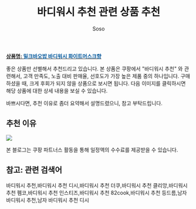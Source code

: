 ﻿---
layout: post
title:  "바디워시 추천 관련 상품 추천"
author: Soso
categories: [ 디지털/가전]
tags: [바디워시 추천,바디워시 추천 디시,바디워시 추천 더쿠,바디워시 추천 클리앙,바디워시 추천 펨코,바디워시 추천 인스티즈,바디워시 추천 82cook,바디워시 추천 등드름,남자 바디워시 추천,남자 바디워시 추천 디시]
image: https://ads-partners.coupang.com/image1/-EgbmXZFnHlTneOJ-By4AAAQYy44zVqjVh-2kFs4MaydJmsZVhDr5Il7Bp8JjPNA-U9Y0mATCpfYs9SSIGSOCZME3KyqnfZmIrYZYY_-ipfg1Koeu3L6jALajo9QXxvoGJ7jTt8lMZULAeYBbbS40uuaBvcfKq3vyIXR_6sx8Hl2ennicDZQt17mn5_HvkR62uCG7aDwS0UP6HOyDUoWOvOkC2PWasOfcGfywnnDRbrael-YGrFHOEp5YxlAH34LVpQjBryMhCMQJssaturnuLK6Mw== 
description: "쿠팡에서 바디워시 추천 관련 상품으로 가장 고객 선호도가 높은 제품 중 하나입니다."
---

<a href="https://link.coupang.com/re/AFFSDP?lptag=AF5673682&pageKey=181699807&itemId=520561494&vendorItemId=85694345825&traceid=V0-153-81e5ee4cf0a4cd21&requestid=20240206143555775141546893&token=31850C%7CMIXED"><b>상품명: <font color='#01579B'>밀크바오밥 바디워시 화이트머스크향</font></b></a>

좋은 상품만 선별해서 추천드리고 있습니다.
본 상품은 쿠팡에서 "바디워시 추천" 와 관련해서, 고객 만족도, 노출 대비 판매율, 선호도가 가장 높은 제품 중의 하나입니다.
구매하셨을 때, 크게 후회가 되지 않을 상품으로 보시면 됩니다. 
다음 이미지를 클릭하시면 해당 상품에 대한 상세 내용을 보실 수 있습니다.

바쁘시다면, 추천 이유로 좀더 요약해서 설명드렸으니, 참고 부탁드립니다.

## 추천 이유 

<a href="https://link.coupang.com/re/AFFSDP?lptag=AF5673682&pageKey=181699807&itemId=520561494&vendorItemId=85694345825&traceid=V0-153-81e5ee4cf0a4cd21&requestid=20240206143555775141546893&token=31850C%7CMIXED"><img src="https://thumbnail7.coupangcdn.com/thumbnails/remote/q89/image/retail/images/1845917523646597-7e8e2366-a2d5-4297-9c3a-c66d1a7dd447.jpg"></a> 

본 블로그는 쿠팡 파트너스 활동을 통해 일정액의 수수료를 제공받을 수 있습니다.

## 참고: 관련 검색어    
바디워시 추천,바디워시 추천 디시,바디워시 추천 더쿠,바디워시 추천 클리앙,바디워시 추천 펨코,바디워시 추천 인스티즈,바디워시 추천 82cook,바디워시 추천 등드름,남자 바디워시 추천,남자 바디워시 추천 디시
